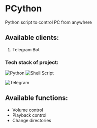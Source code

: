 # PCython
Python script to control PC from anywhere

## Available clients:
1. Telegram Bot

### Tech stack of project:
![Python](https://img.shields.io/badge/python-3670A0?style=for-the-badge&logo=python&logoColor=ffdd54)
![Shell Script](https://img.shields.io/badge/shell_script-%23121011.svg?style=for-the-badge&logo=gnu-bash&logoColor=white)

![Telegram](https://img.shields.io/badge/Telegram-2CA5E0?style=for-the-badge&logo=telegram&logoColor=white)

## Available functions:
* Volume control
* Playback control
* Change directories
